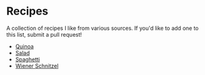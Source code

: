 # Recipes
A collection of recipes I like from various sources. If you'd like to add one to this list, submit a pull request!

* [Quinoa](https://github.com/nmahlangu/recipes/blob/master/quinoa.md)
* [Salad](https://github.com/nmahlangu/recipes/blob/master/salad.md)
* [Spaghetti](https://github.com/nmahlangu/recipes/blob/master/spaghetti.md)
* [Wiener Schnitzel](https://github.com/nmahlangu/recipes/blob/master/wiener-schnitzel.md)
